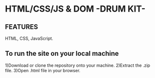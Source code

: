# HTML/CSS/JS & DOM -DRUM KIT-
FEATURES
-
HTML,
CSS,
JavaScript.

To run the site on your local machine
-
1)Download or clone the repository onto your machine.
2)Extract the .zip file.
3)Open .html file in your browser.

